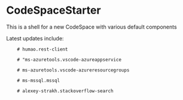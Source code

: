 # CodeSpaceStarter

This is a shell for a new CodeSpace with various default components

Latest updates include:

		# humao.rest-client
		
		# "ms-azuretools.vscode-azureappservice
		
		# ms-azuretools.vscode-azureresourcegroups
		
		# ms-mssql.mssql
		
		# alexey-strakh.stackoverflow-search


